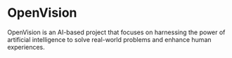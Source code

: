 # OpenVision
OpenVision is an AI-based project that focuses on harnessing the power of artificial intelligence to solve real-world problems and enhance human experiences.
